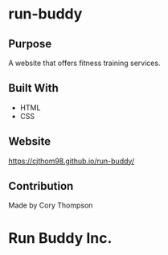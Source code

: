 # run-buddy

## Purpose
A website that offers fitness training services.

## Built With
* HTML
* CSS

## Website
https://cjthom98.github.io/run-buddy/

## Contribution
Made by Cory Thompson

# Run Buddy Inc.